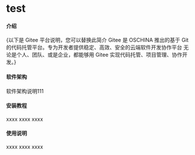 # test

#### 介绍

{以下是 Gitee 平台说明，您可以替换此简介 Gitee 是 OSCHINA 推出的基于 Git 的代码托管平台。专为开发者提供稳定、高效、安全的云端软件开发协作平台 无论是个人、团队、或是企业，都能够用 Gitee 实现代码托管、项目管理、协作开发。}

#### 软件架构

软件架构说明111

#### 安装教程

xxxx
xxxx
xxxx

#### 使用说明

xxxx
xxxx
xxxx
